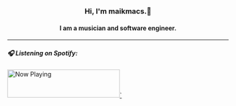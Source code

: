 <!--
**maikmacs/maikmacs** is a ✨ _special_ ✨ repository because its `README.md` (this file) appears on your GitHub profile.

Here are some ideas to get you started:

- 🔭 I’m currently working on ...
- 🌱 I’m currently learning ...
- 👯 I’m looking to collaborate on ...
- 🤔 I’m looking for help with ...
- 💬 Ask me about ...
- 📫 How to reach me: ...
- 😄 Pronouns: ...
- ⚡ Fun fact: ...
-->
<h3 align="center">Hi, I'm maikmacs.👋</h3>
<h4 align="center">I am a musician and software engineer.</h4>
<hr/>
<h5>🎧 Listening on Spotify:</h5>
<a href="https://now-playing.maikmacs.vercel.app/now-playing?open">
    <img src="https://now-playing.maikmacs.vercel.app/now-playing" width="256" height="64" alt="Now Playing">`
</a>
